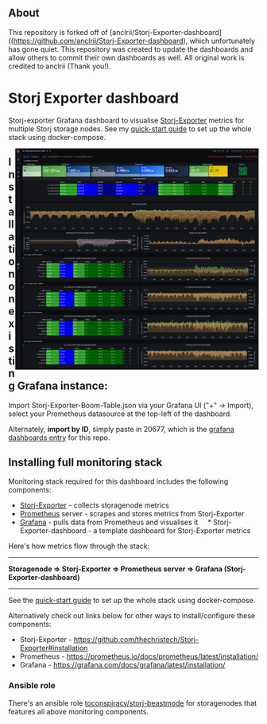 
## About

This repository is forked off of [anclrii/Storj-Exporter-dashboard]((https://github.com/anclrii/Storj-Exporter-dashboard), which unfortunately has gone quiet. This repository was created to update the dashboards and allow others to commit their own dashboards as well. All original work is credited to anclrii (Thank you!).

# Storj Exporter dashboard
Storj-exporter Grafana dashboard to visualise [Storj-Exporter](https://github.com/thechristech/Storj-Exporter) metrics for multiple Storj storage nodes. See my [quick-start guide](quick_start/) to set up the whole stack using docker-compose.

<img src="storj-exporter-boom-table.png" hight=490 width=490 align="right"/> 

## Installation on existing Grafana instance:
Import Storj-Exporter-Boom-Table.json via your Grafana UI ("+" -> Import), select your Prometheus datasource at the top-left of the dashboard.

Alternately, **import by ID**, simply paste in 20677, which is the [grafana dashboards entry](https://grafana.com/grafana/dashboards/20677) for this repo.

## Installing full monitoring stack
Monitoring stack required for this dashboard includes the following components:

* [Storj-Exporter](https://github.com/thechristech/Storj-Exporter) - collects storagenode metrics
* [Prometheus](https://prometheus.io/) server - scrapes and stores metrics from Storj-Exporter
* [Grafana](https://grafana.com/) - pulls data from Prometheus and visualises it
    * Storj-Exporter-dashboard - a template dashboard for Storj-Exporter metrics

Here's how metrics flow through the stack:

---

**Storagenode => Storj-Exporter => Prometheus server => Grafana (Storj-Exporter-dashboard)**

---

See the [quick-start guide](quick_start/) to set up the whole stack using docker-compose.

Alternatively check out links below for other ways to install/configure these components:

* Storj-Exporter - https://github.com/thechristech/Storj-Exporter#installation
* Prometheus - https://prometheus.io/docs/prometheus/latest/installation/
* Grafana - https://grafana.com/docs/grafana/latest/installation/

### Ansible role
There's an ansible role [toconspiracy/storj-beastmode](https://github.com/toconspiracy/storj-beastmode/tree/stable) for storagenodes that features all above monitoring components.  
